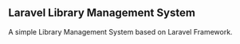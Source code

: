 ## Laravel Library Management System
A simple Library Management System based on Laravel Framework.
